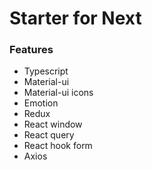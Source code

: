 # Starter for Next

### Features

-   Typescript
-   Material-ui
-   Material-ui icons
-   Emotion
-   Redux
-   React window
-   React query
-   React hook form
-   Axios
